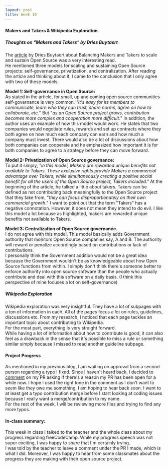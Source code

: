 ```yaml
---
layout: post
title: Week 10
---
```


#### Makers and Takers & Wikipedia Exploration

##### Thoughts on "Makers and Takers" by Dries Buytaert

The [article](https://dri.es/balancing-makers-and-takers-to-scale-and-sustain-open-source) by Dries Buytaert about Balancing Makers and Takers to scale and sustain Open Source was a very interesting read.  
He mentioned three models for scaling and sustaining Open Source projects: self-governance, privatization, and centralization. After reading the article and thinking about it, I came to the conclusion that I only agree with two of these models.

**Model 1: Self-governance in Open Source:**  
As stated in the article, for small, up and coming open source communities self-governance is very common. _"It's easy for its members to communicate, learn who they can trust, share norms, agree on how to collaborate, etc._" But "_as an Open Source project grows, contribution becomes more complex and cooperation more difficult._" In addition, the author uses an example of how this model would work. He states that two companies would negotiate rules, rewards and set up contracts where they both agree on how much each company can earn and how much a company must invest. There would also be a lot of discussions about how both companies can cooperate and he emphasized how important it is for both companies to agree to a strategy before they can move forward.

**Model 2: Privatization of Open Source governance:**  
To put it simply, _"in this model, Makers are rewarded unique benefits not available to Takers. These exclusive rights provide Makers a commercial advantage over Takers, while simultaneously creating a positive social benefit for all the users of the Open Source project, Takers included."_ At the beginning of the article, he talked a little about takers. Takers can be defined as not contributing back meaningfully to the Open Source project that they take from, "_they can focus disproportionately on their own commercial growth._" I want to point out that the term "Takers" has a negative connotation. However, it does not mean they intend to do evil. I like this model a lot because as highlighted, makers are rewarded unique benefits not available to Takers.

**Model 3: Centralization of Open Source governance.**  
I do not agree with this model. This model basically adds Government authority that monitors Open Source companies say, A and B. The authority will reward or penalize accordingly based on contributions or lack of contributions.  
I personally think the Government addition would not be a great idea because the Government wouldn't be as knowledgeable about how Open Source functions from within. I simply don't think there's someone better to enforce authority into open source software than the people who actually contribute and deal with this software on a daily basis. (I think this perspective of mine focuses a lot on self-governance).

##### Wikipedia Exploration

Wikipedia exploration was very insightful. They have a lot of subpages with a ton of information in each. All of the pages focus a lot on rules, guidelines, discussions etc. From my research, I noticed that each page tackles an important topic about contributing to Wikipedia.  
For the most part, everything is very straight forward.  
While having a lot of information about how to contribute is good, it can also feel as a drawback in the sense that it's possible to miss a rule or something similar simply because I missed to read another guideline subpage.

#### Project Progress

As mentioned in my previous blog, I am waiting on approval from a second person regarding a typo I fixed. Since I haven't heard back, I decided to [comment](https://github.com/freeCodeCamp/freeCodeCamp/pull/37345) on my PR asking if there's a reason my PR has been open for a while now. I hope I used the right tone in the comment as I don't want to seem like they owe me something. I am hoping to hear back soon. I want to at least get a typo contribution merge before I start looking at coding issues because I really want a merge/contribution to my name.  
For the rest of the week, I will be reviewing more files and trying to find any more typos.

#### In-class summary:

This week in class I talked to the teacher and the whole class about my progress regarding freeCodeCamp. While my progress speech was not super exciting, I was happy to share that I'm certainly trying.  
I was told by the teacher to leave a comment under the PR I made, which is what I did.
Moreover, I was happy to hear from some classmates about the progress they are making with their open source project.
